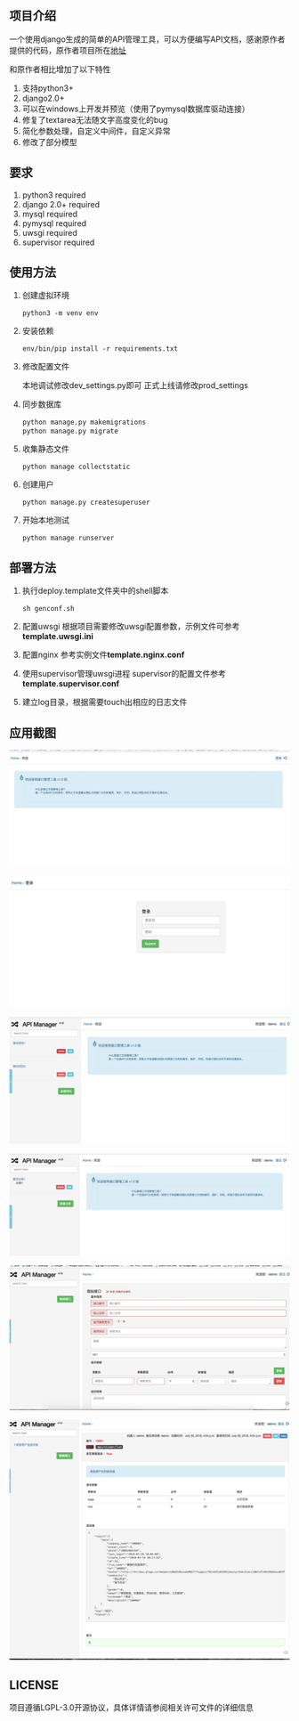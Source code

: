 ## 项目介绍

一个使用django生成的简单的API管理工具，可以方便编写API文档，感谢原作者提供的代码，原作者项目所在[地址](https://github.com/tangguoying2018/api_manager)

和原作者相比增加了以下特性
1. 支持python3+
2. django2.0+
3. 可以在windows上开发并预览（使用了pymysql数据库驱动连接）
4. 修复了textarea无法随文字高度变化的bug
5. 简化参数处理，自定义中间件，自定义异常
6. 修改了部分模型


## 要求
1. python3 required
2. django 2.0+ required
3. mysql required
4. pymysql required
5. uwsgi required
6. supervisor required

## 使用方法
1. 创建虚拟环境
    ```
    python3 -m venv env
    ```

2. 安装依赖
    ```
    env/bin/pip install -r requirements.txt
    ```

3. 修改配置文件

    本地调试修改dev_settings.py即可
    正式上线请修改prod_settings

4. 同步数据库
    ```
    python manage.py makemigrations
    python manage.py migrate
    ```
5. 收集静态文件
    ```
    python manage collectstatic
    ```
6. 创建用户
    ```
    python manage.py createsuperuser
    ```

7. 开始本地测试
    ```
    python manage runserver
    ```

## 部署方法

1. 执行deploy.template文件夹中的shell脚本
   ```
   sh genconf.sh
   ```
2. 配置uwsgi
    根据项目需要修改uwsgi配置参数，示例文件可参考**template.uwsgi.ini**

3. 配置nginx
    参考实例文件**template.nginx.conf**

4. 使用supervisor管理uwsgi进程
    supervisor的配置文件参考**template.supervisor.conf**

5. 建立log目录，根据需要touch出相应的日志文件

## 应用截图

![首页](screenshots/1.jpg)

![登录](screenshots/2.jpg)

![新建项目](screenshots/3.jpg)

![新建分类](screenshots/4.jpg)

![新建接口](screenshots/5.jpg)

![接口预览](screenshots/6.jpg)


## LICENSE

   项目遵循LGPL-3.0开源协议，具体详情请参阅相关许可文件的详细信息

